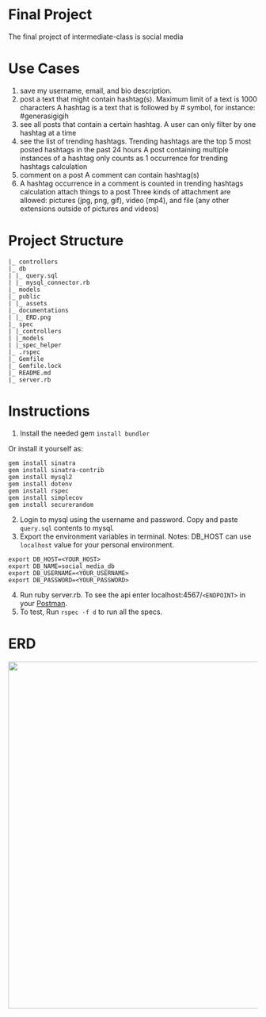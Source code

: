 # Final Project

The final project of intermediate-class is social media

# Use Cases
1. save my username, email, and bio description.
2. post a text that might contain hashtag(s).
    Maximum limit of a text is 1000 characters
    A hashtag is a text that is followed by # symbol, for instance: #generasigigih
4. see all posts that contain a certain hashtag.
    A user can only filter by one hashtag at a time
5. see the list of trending hashtags.
    Trending hashtags are the top 5 most posted hashtags in the past 24 hours
    A post containing multiple instances of a hashtag only counts as 1 occurrence for trending hashtags calculation
6. comment on a post
    A comment can contain hashtag(s)
7. A hashtag occurrence in a comment is counted in trending hashtags calculation
    attach things to a post
    Three kinds of attachment are allowed: pictures (jpg, png, gif), video (mp4), and file (any other extensions outside of pictures and videos)

# Project Structure
```
|_ controllers
|_ db
| |_ query.sql     
| |_ mysql_connector.rb  
|_ models
|_ public
| |_ assets
|_ documentations
| |_ ERD.png   
|_ spec
| |_controllers
| |_models
| |_spec_helper
|_ .rspec
|_ Gemfile       
|_ Gemfile.lock       
|_ README.md
|_ server.rb     
```

# Instructions
1. Install the needed gem
```install bundler```

Or install it yourself as: 
```
gem install sinatra
gem install sinatra-contrib
gem install mysql2
gem install dotenv
gem install rspec
gem install simplecov
gem install securerandom
```

2. Login to mysql using the username and password. Copy and paste `query.sql` contents to mysql.
3. Export the environment variables in terminal. Notes: DB_HOST can use `localhost` value for your personal environment.

```
export DB_HOST=<YOUR_HOST>          
export DB_NAME=social_media_db
export DB_USERNAME=<YOUR_USERNAME>
export DB_PASSWORD=<YOUR_PASSWORD>
```

4. Run ruby server.rb. To see the api enter localhost:4567/`<ENDPOINT>` in your [Postman](https://www.postman.com/downloads/).
5. To test, Run `rspec -f d` to run all the specs.

# ERD
<img src="documentations/ERD.png" width=700>
